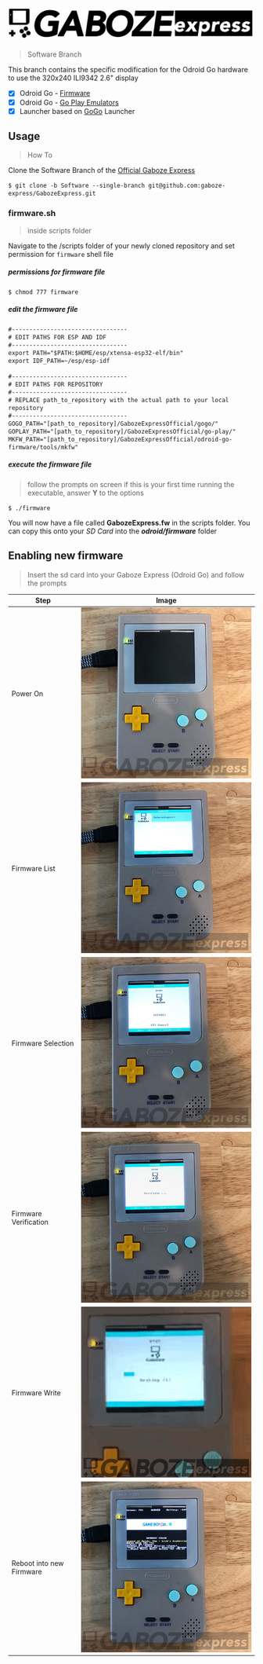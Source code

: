 # ![Gaboze Express](Assets/GabozeExpress.png)
> Software Branch

This branch contains the specific modification for the Odroid Go hardware to use the 320x240 ILI9342 2.6" display

- [x] Odroid Go - [Firmware](https://github.com/OtherCrashOverride/odroid-go-firmware)
- [x] Odroid Go - [Go Play Emulators](https://github.com/OtherCrashOverride/go-play)
- [x] Launcher based on [GoGo](https://bitbucket.org/odroid_go_stuff/gogo/src/master/) Launcher 

## Usage
> How To

Clone the Software Branch of the [Official Gaboze Express](https://github.com/gaboze-express/GabozeExpress)

```shell
$ git clone -b Software --single-branch git@github.com:gaboze-express/GabozeExpress.git
```

### firmware.sh
> inside scripts folder

Navigate to the /scripts folder of your newly cloned repository and set permission for ```firmware``` shell file

##### permissions for  firmware file

```shell
$ chmod 777 firmware
```

##### edit the firmware file

```shell
#---------------------------------
# EDIT PATHS FOR ESP AND IDF
#---------------------------------
export PATH="$PATH:$HOME/esp/xtensa-esp32-elf/bin"
export IDF_PATH=~/esp/esp-idf

#---------------------------------
# EDIT PATHS FOR REPOSITORY
#---------------------------------
# REPLACE path_to_repository with the actual path to your local repository
#---------------------------------
GOGO_PATH="[path_to_repository]/GabozeExpressOfficial/gogo/"
GOPLAY_PATH="[path_to_repository]/GabozeExpressOfficial/go-play/"
MKFW_PATH="[path_to_repository]/GabozeExpressOfficial/odroid-go-firmware/tools/mkfw"
```
##### execute the firmware file
> follow the prompts on screen
> if this is your first time running the executable, answer **Y** to the options
```
$ ./firmware
```

You will now have a file called **GabozeExpress.fw** in the scripts folder. You can copy this onto your *SD Card* into the ***odroid/firmware*** folder

## Enabling new firmware
> Insert the sd card into your Gaboze Express (Odroid Go) and follow the prompts

| Step     | Image                                     |
| -------- | ----------------------------------------- |
| Power On | ![Power on your hardware](Assets/001.jpg) |
| Firmware List | ![Firmware List](Assets/002.jpg) |
| Firmware Selection | ![Firmware Selection](Assets/003.jpg) |
| Firmware Verification | ![Firmware Verification](Assets/004.jpg) |
| Firmware Write | ![Firmware Write](Assets/006.gif) |
| Reboot into new Firmware | ![Reboot into new Firmware](Assets/007.jpg) |


